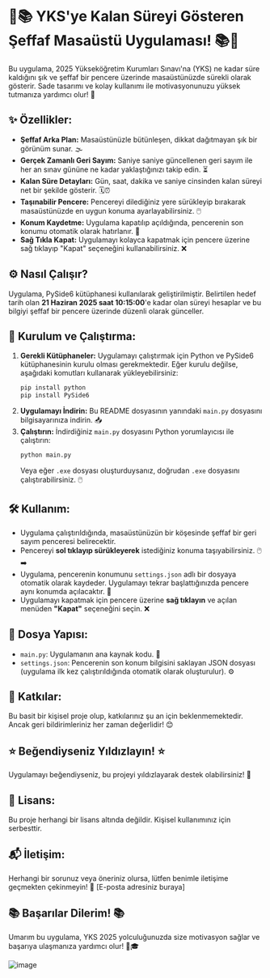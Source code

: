 ﻿
# 🎉📚 YKS'ye Kalan Süreyi Gösteren Şeffaf Masaüstü Uygulaması! 📚🎉

Bu uygulama, 2025 Yükseköğretim Kurumları Sınavı'na (YKS) ne kadar süre kaldığını şık ve şeffaf bir pencere üzerinde masaüstünüzde sürekli olarak gösterir. Sade tasarımı ve kolay kullanımı ile motivasyonunuzu yüksek tutmanıza yardımcı olur! 💪

## ✨ Özellikler:

* **Şeffaf Arka Plan:** Masaüstünüzle bütünleşen, dikkat dağıtmayan şık bir görünüm sunar. 🌫️
* **Gerçek Zamanlı Geri Sayım:** Saniye saniye güncellenen geri sayım ile her an sınav gününe ne kadar yaklaştığınızı takip edin. ⏳
* **Kalan Süre Detayları:** Gün, saat, dakika ve saniye cinsinden kalan süreyi net bir şekilde gösterir. 🗓️⏰
* **Taşınabilir Pencere:** Pencereyi dilediğiniz yere sürükleyip bırakarak masaüstünüzde en uygun konuma ayarlayabilirsiniz. 🖱️
* **Konum Kaydetme:** Uygulama kapatılıp açıldığında, pencerenin son konumu otomatik olarak hatırlanır. 💾
* **Sağ Tıkla Kapat:** Uygulamayı kolayca kapatmak için pencere üzerine sağ tıklayıp "Kapat" seçeneğini kullanabilirsiniz. ❌

## ⚙️ Nasıl Çalışır?

Uygulama, PySide6 kütüphanesi kullanılarak geliştirilmiştir. Belirtilen hedef tarih olan **21 Haziran 2025 saat 10:15:00**'e kadar olan süreyi hesaplar ve bu bilgiyi şeffaf bir pencere üzerinde düzenli olarak günceller.

## 🚀 Kurulum ve Çalıştırma:

1.  **Gerekli Kütüphaneler:** Uygulamayı çalıştırmak için Python ve PySide6 kütüphanesinin kurulu olması gerekmektedir. Eğer kurulu değilse, aşağıdaki komutları kullanarak yükleyebilirsiniz:
    ```bash
    pip install python
    pip install PySide6
    ```
2.  **Uygulamayı İndirin:** Bu README dosyasının yanındaki `main.py` dosyasını bilgisayarınıza indirin. 📥
3.  **Çalıştırın:** İndirdiğiniz `main.py` dosyasını Python yorumlayıcısı ile çalıştırın:
    ```bash
    python main.py
    ```
    Veya eğer `.exe` dosyası oluşturduysanız, doğrudan `.exe` dosyasını çalıştırabilirsiniz. 🖱️

## 🛠️ Kullanım:

* Uygulama çalıştırıldığında, masaüstünüzün bir köşesinde şeffaf bir geri sayım penceresi belirecektir.
* Pencereyi **sol tıklayıp sürükleyerek** istediğiniz konuma taşıyabilirsiniz. 🖱️➡️
* Uygulama, pencerenin konumunu `settings.json` adlı bir dosyaya otomatik olarak kaydeder. Uygulamayı tekrar başlattığınızda pencere aynı konumda açılacaktır. 💾
* Uygulamayı kapatmak için pencere üzerine **sağ tıklayın** ve açılan menüden **"Kapat"** seçeneğini seçin. ❌

## 📂 Dosya Yapısı:

* `main.py`: Uygulamanın ana kaynak kodu. 🐍
* `settings.json`: Pencerenin son konum bilgisini saklayan JSON dosyası (uygulama ilk kez çalıştırıldığında otomatik olarak oluşturulur). ⚙️


## 🤝 Katkılar:

Bu basit bir kişisel proje olup, katkılarınız şu an için beklenmemektedir. Ancak geri bildirimleriniz her zaman değerlidir! 😊

## ⭐ Beğendiyseniz Yıldızlayın! ⭐

Uygulamayı beğendiyseniz, bu projeyi yıldızlayarak destek olabilirsiniz! 🌟

## 📝 Lisans:

Bu proje herhangi bir lisans altında değildir. Kişisel kullanımınız için serbesttir.

## 📬 İletişim:

Herhangi bir sorunuz veya öneriniz olursa, lütfen benimle iletişime geçmekten çekinmeyin! 📧 [E-posta adresiniz buraya]

## 📚 Başarılar Dilerim! 📚
Umarım bu uygulama, YKS 2025 yolculuğunuzda size motivasyon sağlar ve başarıya ulaşmanıza yardımcı olur! 🚀🎓

![image](https://github.com/user-attachments/assets/d5b3227e-a789-4366-8cc2-e31c944bc1f8)

